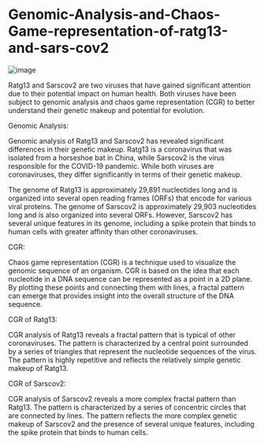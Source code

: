 # Genomic-Analysis-and-Chaos-Game-representation-of-ratg13-and-sars-cov2
![image](https://github.com/Venkatakrishnan-Ramesh/Genomic-Analysis-and-Chaos-Game-representation-of-ratg13-and-sars-cov2/assets/74406604/4865c4dd-3a32-4ef6-9f3a-515e75366ffc)


Ratg13 and Sarscov2 are two viruses that have gained significant attention due to their potential impact on human health. Both viruses have been subject to genomic analysis and chaos game representation (CGR) to better understand their genetic makeup and potential for evolution.

Genomic Analysis:

Genomic analysis of Ratg13 and Sarscov2 has revealed significant differences in their genetic makeup. Ratg13 is a coronavirus that was isolated from a horseshoe bat in China, while Sarscov2 is the virus responsible for the COVID-19 pandemic. While both viruses are coronaviruses, they differ significantly in terms of their genetic makeup.

The genome of Ratg13 is approximately 29,891 nucleotides long and is organized into several open reading frames (ORFs) that encode for various viral proteins. The genome of Sarscov2 is approximately 29,903 nucleotides long and is also organized into several ORFs. However, Sarscov2 has several unique features in its genome, including a spike protein that binds to human cells with greater affinity than other coronaviruses.

CGR:

Chaos game representation (CGR) is a technique used to visualize the genomic sequence of an organism. CGR is based on the idea that each nucleotide in a DNA sequence can be represented as a point in a 2D plane. By plotting these points and connecting them with lines, a fractal pattern can emerge that provides insight into the overall structure of the DNA sequence.

CGR of Ratg13:

CGR analysis of Ratg13 reveals a fractal pattern that is typical of other coronaviruses. The pattern is characterized by a central point surrounded by a series of triangles that represent the nucleotide sequences of the virus. The pattern is highly repetitive and reflects the relatively simple genetic makeup of Ratg13.

CGR of Sarscov2:

CGR analysis of Sarscov2 reveals a more complex fractal pattern than Ratg13. The pattern is characterized by a series of concentric circles that are connected by lines. The pattern reflects the more complex genetic makeup of Sarscov2 and the presence of several unique features, including the spike protein that binds to human cells.
